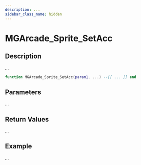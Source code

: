 ```yaml
---
description: ...
sidebar_class_name: hidden
---
```


# MGArcade_Sprite_SetAcc

## Description

...

```lua
function MGArcade_Sprite_SetAcc(param1, ...) --[[ ... ]] end
```

## Parameters

...

## Return Values

...

## Example

...


